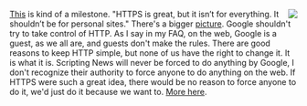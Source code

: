 <img src="http://scripting.com/images/2020/02/29/repubs.png" border="0" align="right"><a href="https://twitter.com/johntracy/status/1233767329344954368">This</a> is kind of a milestone. "HTTPS is great, but it isn’t for everything. It shouldn’t be for personal sites." There's a bigger <a href="http://this.how/googleAndHttp/">picture</a>. Google shouldn't try to take control of HTTP. As I say in my FAQ, on the web, Google is a guest, as we all are, and guests don't make the rules. There are good reasons to keep HTTP simple, but none of us have the right to change it. It is what it is. Scripting News will never be forced to do anything by Google, I don't recognize their authority to force anyone to do anything on the web. If HTTPS were such a great idea, there would be no reason to force anyone to do it, we'd just do it because we want to. <a href="http://this.how/googleAndHttp/">More here</a>.  
